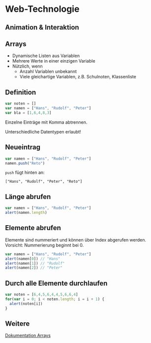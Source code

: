 # Web-Technologie

## Animation & Interaktion



## Arrays

* Dynamische Listen aus Variablen
* Mehrere Werte in einer einzigen Variable
* Nützlich, wenn
  * Anzahl Variablen unbekannt
  * Viele gleichartige Variablen, z.B. Schulnoten, Klassenliste



## Definition

```js
var noten = []
var namen = ["Hans", "Rudolf", "Peter"]
var bla = [1,6,4,8,3]
```

Einzelne Einträge mit Komma abtrennen.

Unterschiedliche Datentypen erlaubt!



## Neueintrag

```js
var namen = ["Hans", "Rudolf", "Peter"]
namen.push("Reto")
```

`push` fügt hinten an:

`["Hans", "Rudolf", "Peter", "Reto"]`



## Länge abrufen

```js
var namen = ["Hans", "Rudolf", "Peter"]
alert(namen.length)
```



## Elemente abrufen

Elemente sind nummeriert und können über Index abgerufen werden. Vorsicht: Nummerierung beginnt bei 0.

```js
var namen = ["Hans", "Rudolf", "Peter"]
alert(namen[0]) // "Hans"
alert(namen[1]) // "Rudolf"
alert(namen[2]) // "Peter"
```



## Durch alle Elemente durchlaufen

```js
var noten = [6,4,5,6,4,4,5,6,6,4]
for(var i = 0; i < noten.length; i = i + 1) {
  alert(noten[i])
}
```



## Weitere

[Dokumentation Arrays](https://developer.mozilla.org/de/docs/Web/JavaScript/Reference/Global_Objects/Array)
